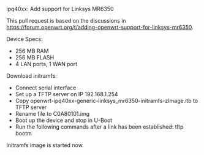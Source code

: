 ipq40xx: Add support for Linksys MR6350

This pull request is based on the discussions in https://forum.openwrt.org/t/adding-openwrt-support-for-linksys-mr6350.

Device Specs:
- 256 MB RAM
- 256 MB FLASH
- 4 LAN ports, 1 WAN port

Download initramfs:
- Connect serial interface
- Set up a TFTP server on IP 192.168.1.254
- Copy openwrt-ipq40xx-generic-linksys_mr6350-initramfs-zImage.itb to TFTP server
- Rename file to C0A80101.img
- Boot up the device and stop in U-Boot
- Run the following commands after a link has been established:
  tftp
  bootm

Initramfs image is started now.
